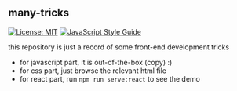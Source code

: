 ## many-tricks

[![License: MIT](https://img.shields.io/badge/License-MIT-blue.svg)](https://github.com/qunzi0214/many-tricks/blob/master/LICENSE)
[![JavaScript Style Guide](https://img.shields.io/badge/code_style-standard-brightgreen.svg)](https://standardjs.com)

this repository is just a record of some front-end development tricks

- for javascript part, it is out-of-the-box (copy) :)
- for css part, just browse the relevant html file
- for react part, run ` npm run serve:react ` to see the demo
